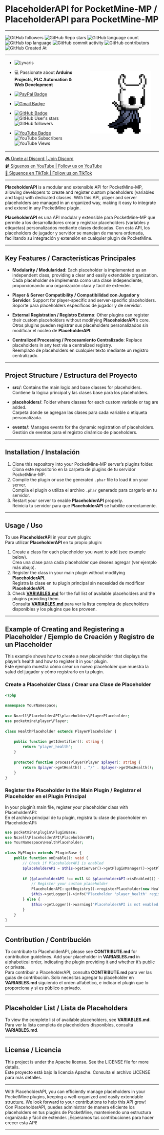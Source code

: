 # PlaceholderAPI for PocketMine-MP / PlaceholderAPI para PocketMine-MP

---

![GitHub followers](https://img.shields.io/github/followers/lyvaris) ![GitHub Repo stars](https://img.shields.io/github/stars/lyvaris/PlaceholderAPI) ![GitHub language count](https://img.shields.io/github/languages/count/lyvaris/PlaceholderAPI)
![GitHub top language](https://img.shields.io/github/languages/top/lyvaris/PlaceholderAPI)
![GitHub commit activity](https://img.shields.io/github/commit-activity/t/lyvaris/PlaceholderAPI)
![GitHub contributors](https://img.shields.io/github/contributors/lyvaris/PlaceholderAPI)
![GitHub Created At](https://img.shields.io/github/created-at/lyvaris/PlaceholderAPI)

<table align="center">
<tr border="none">
<td width="50%" align="left">
  
- <img src="https://komarev.com/ghpvc/?username=lyvaris&label=Profile%20views&color=0e75b6&style=flat" alt="Lyvaris" /> </p>

- 💻 Passionate about **Arduino Projects, PLC Automation & Web Development**

- <p>
    <a href="https://www.paypal.com/paypalme/vLyvaris" target="_blank" rel="noopener noreferrer">
      <img src="https://img.shields.io/badge/PayPal-00457C?style=for-the-badge&logo=paypal&logoColor=white" alt="PayPal Badge" />
    </a>
  </p>

- <p>
    <a href="mailto:imjustLyvaris@gmail.com" target="_blank" rel="noopener noreferrer">
      <img src="https://img.shields.io/badge/Gmail-D14836?style=for-the-badge&logo=gmail&logoColor=white" alt="Gmail Badge" />
    </a>
  </p>

- <p>
  <a href="https://github.com/ImJustLyvaris" target="_blank" rel="noopener noreferrer">
    <img src="https://img.shields.io/badge/GitHub-100000?style=for-the-badge&logo=github&logoColor=white" alt="GitHub Badge" />
  </a>

  <img src="https://img.shields.io/github/stars/lyvaris?style=for-the-badge" alt="GitHub User's stars" />

  <img src="https://img.shields.io/github/followers/lyvaris?style=for-the-badge" alt="GitHub followers" />

</p>

- <p>
  <a href="https://www.youtube.com/channel/UCg4BM8oOB_kP9c6lz3fvLng" target="_blank" rel="noopener noreferrer">
    <img src="https://img.shields.io/badge/YouTube-FF0000?style=for-the-badge&logo=youtube&logoColor=white" alt="YouTube Badge" />
  </a>

  <img src="https://img.shields.io/youtube/channel/subscribers/UCg4BM8oOB_kP9c6lz3fvLng?style=for-the-badge" alt="YouTube Subscribers" />

  <img src="https://img.shields.io/youtube/channel/views/UCg4BM8oOB_kP9c6lz3fvLng?style=for-the-badge" alt="YouTube Views" />

</p>

</td>
<td width="50%" align="center"><img src="https://raw.githubusercontent.com/TanZng/TanZng/master/assets/hollor_knight3.gif" width="200"/>

  </td>
</tr>
</table>



[🎮 Únete al Discord | Join Discord](https://discord.gg/NvxR2SCyQY)  
[📹 Síguenos en YouTube | Follow us on YouTube](https://www.youtube.com/@Lyvaris)  
[🎵 Síguenos en TikTok | Follow us on TikTok](https://www.tiktok.com/@Lyvaris_darkwind)

---


**PlaceholderAPI** is a modular and extensible API for PocketMine-MP, allowing developers to create and register custom placeholders (variables and tags) with dedicated classes. With this API, player and server placeholders are managed in an organized way, making it easy to integrate and extend in any PocketMine plugin.

**PlaceholderAPI** es una API modular y extensible para PocketMine-MP que permite a los desarrolladores crear y registrar placeholders (variables y etiquetas) personalizados mediante clases dedicadas. Con esta API, los placeholders de jugador y servidor se manejan de manera ordenada, facilitando su integración y extensión en cualquier plugin de PocketMine.

---

## Key Features / Características Principales

- **Modularity / Modularidad**: Each placeholder is implemented as an independent class, providing a clear and easily extendable organization.  
  Cada placeholder se implementa como una clase independiente, proporcionando una organización clara y fácil de extender.

- **Player & Server Compatibility / Compatibilidad con Jugador y Servidor**: Support for player-specific and server-specific placeholders.  
  Soporte para placeholders específicos de jugador y de servidor.

- **External Registration / Registro Externo**: Other plugins can register their custom placeholders without modifying **PlaceholderAPI**’s core.  
  Otros plugins pueden registrar sus placeholders personalizados sin modificar el núcleo de **PlaceholderAPI**.

- **Centralized Processing / Procesamiento Centralizado**: Replace placeholders in any text via a centralized registry.  
  Reemplazo de placeholders en cualquier texto mediante un registro centralizado.

---

## Project Structure / Estructura del Proyecto

- **src/**: Contains the main logic and base classes for placeholders.  
  Contiene la lógica principal y las clases base para los placeholders.

- **placeholders/**: Folder where classes for each custom variable or tag are added.  
  Carpeta donde se agregan las clases para cada variable o etiqueta personalizada.

- **events/**: Manages events for the dynamic registration of placeholders.  
  Gestión de eventos para el registro dinámico de placeholders.

---

## Installation / Instalación

1. Clone this repository into your PocketMine-MP server’s plugins folder.  
   Clona este repositorio en la carpeta de plugins de tu servidor PocketMine-MP.
2. Compile the plugin or use the generated `.phar` file to load it on your server.  
   Compila el plugin o utiliza el archivo `.phar` generado para cargarlo en tu servidor.
3. Restart your server to enable **PlaceholderAPI** properly.  
   Reinicia tu servidor para que **PlaceholderAPI** se habilite correctamente.

---

## Usage / Uso

To use **PlaceholderAPI** in your own plugin:  
Para utilizar **PlaceholderAPI** en tu propio plugin:

1. Create a class for each placeholder you want to add (see example below).  
   Crea una clase para cada placeholder que desees agregar (ver ejemplo más abajo).
2. Register the class in your main plugin without modifying **PlaceholderAPI**.  
   Registra la clase en tu plugin principal sin necesidad de modificar **PlaceholderAPI**.
3. Check **[VARIABLES.md](./VARIABLES.md)** for the full list of available placeholders and the plugins providing them.  
   Consulta **[VARIABLES.md](./VARIABLES.md)** para ver la lista completa de placeholders disponibles y los plugins que los proveen.

---

## Example of Creating and Registering a Placeholder / Ejemplo de Creación y Registro de un Placeholder

This example shows how to create a new placeholder that displays the player’s health and how to register it in your plugin.  
Este ejemplo muestra cómo crear un nuevo placeholder que muestra la salud del jugador y cómo registrarlo en tu plugin.

### Create a Placeholder Class / Crear una Clase de Placeholder

```php
<?php

namespace YourNamespace;

use Nozell\PlaceholderAPI\placeholders\PlayerPlaceholder;
use pocketmine\player\Player;

class HealthPlaceholder extends PlayerPlaceholder {

    public function getIdentifier(): string {
        return "player_health";
    }

    protected function processPlayer(Player $player): string {
        return $player->getHealth() . "/" . $player->getMaxHealth();
    }
}
```

### Register the Placeholder in the Main Plugin / Registrar el Placeholder en el Plugin Principal

In your plugin’s main file, register your placeholder class with PlaceholderAPI:  
En el archivo principal de tu plugin, registra tu clase de placeholder en PlaceholderAPI:

```php
use pocketmine\plugin\PluginBase;
use Nozell\PlaceholderAPI\PlaceholderAPI;
use YourNamespace\HealthPlaceholder;

class MyPlugin extends PluginBase {
    public function onEnable(): void {
        // Check if PlaceholderAPI is enabled
        $placeholderAPI = $this->getServer()->getPluginManager()->getPlugin("PlaceholderAPI");

        if ($placeholderAPI !== null && $placeholderAPI->isEnabled()) {
            // Register your custom placeholder
            PlaceholderAPI::getRegistry()->registerPlaceholder(new HealthPlaceholder());
            $this->getLogger()->info("Placeholder 'player_health' registered in PlaceholderAPI.");
        } else {
            $this->getLogger()->warning("PlaceholderAPI is not enabled.");
        }
    }
}
```

---

## Contribution / Contribución

To contribute to PlaceholderAPI, please see **CONTRIBUTE.md** for contribution guidelines. Add your placeholder in **VARIABLES.md** in alphabetical order, indicating the plugin providing it and whether it’s public or private.  
Para contribuir a PlaceholderAPI, consulta **CONTRIBUTE.md** para ver las guías de contribución. Solo necesitas agregar tu placeholder en **VARIABLES.md** siguiendo el orden alfabético, e indicar el plugin que lo proporciona y si es público o privado.

---

## Placeholder List / Lista de Placeholders

To view the complete list of available placeholders, see **VARIABLES.md**.  
Para ver la lista completa de placeholders disponibles, consulta **VARIABLES.md**.

---

## License / Licencia

This project is under the Apache license. See the LICENSE file for more details.  
Este proyecto está bajo la licencia Apache. Consulta el archivo LICENSE para más detalles.

---

With PlaceholderAPI, you can efficiently manage placeholders in your PocketMine plugins, keeping a well-organized and easily extendable structure. We look forward to your contributions to help this API grow!  
Con PlaceholderAPI, puedes administrar de manera eficiente los placeholders en tus plugins de PocketMine, manteniendo una estructura organizada y fácil de extender. ¡Esperamos tus contribuciones para hacer crecer esta API!

---